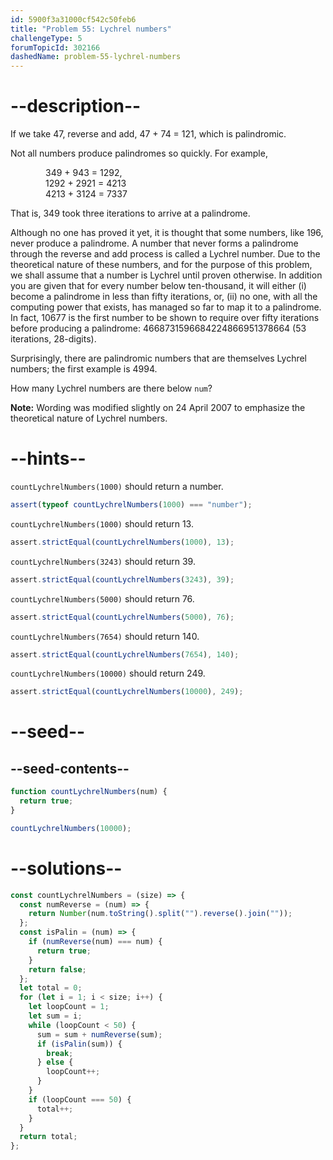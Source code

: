 ```yaml
---
id: 5900f3a31000cf542c50feb6
title: "Problem 55: Lychrel numbers"
challengeType: 5
forumTopicId: 302166
dashedName: problem-55-lychrel-numbers
---
```


# --description--

If we take 47, reverse and add, 47 + 74 = 121, which is palindromic.

Not all numbers produce palindromes so quickly. For example,

<div style="margin-left: 4em;">
  349 + 943 = 1292,<br>
  1292 + 2921 = 4213<br>
  4213 + 3124 = 7337<br>
</div>

That is, 349 took three iterations to arrive at a palindrome.

Although no one has proved it yet, it is thought that some numbers, like 196, never produce a palindrome. A number that never forms a palindrome through the reverse and add process is called a Lychrel number. Due to the theoretical nature of these numbers, and for the purpose of this problem, we shall assume that a number is Lychrel until proven otherwise. In addition you are given that for every number below ten-thousand, it will either (i) become a palindrome in less than fifty iterations, or, (ii) no one, with all the computing power that exists, has managed so far to map it to a palindrome. In fact, 10677 is the first number to be shown to require over fifty iterations before producing a palindrome: 4668731596684224866951378664 (53 iterations, 28-digits).

Surprisingly, there are palindromic numbers that are themselves Lychrel numbers; the first example is 4994.

How many Lychrel numbers are there below `num`?

**Note:** Wording was modified slightly on 24 April 2007 to emphasize the theoretical nature of Lychrel numbers.

# --hints--

`countLychrelNumbers(1000)` should return a number.

```js
assert(typeof countLychrelNumbers(1000) === "number");
```

`countLychrelNumbers(1000)` should return 13.

```js
assert.strictEqual(countLychrelNumbers(1000), 13);
```

`countLychrelNumbers(3243)` should return 39.

```js
assert.strictEqual(countLychrelNumbers(3243), 39);
```

`countLychrelNumbers(5000)` should return 76.

```js
assert.strictEqual(countLychrelNumbers(5000), 76);
```

`countLychrelNumbers(7654)` should return 140.

```js
assert.strictEqual(countLychrelNumbers(7654), 140);
```

`countLychrelNumbers(10000)` should return 249.

```js
assert.strictEqual(countLychrelNumbers(10000), 249);
```

# --seed--

## --seed-contents--

```js
function countLychrelNumbers(num) {
  return true;
}

countLychrelNumbers(10000);
```

# --solutions--

```js
const countLychrelNumbers = (size) => {
  const numReverse = (num) => {
    return Number(num.toString().split("").reverse().join(""));
  };
  const isPalin = (num) => {
    if (numReverse(num) === num) {
      return true;
    }
    return false;
  };
  let total = 0;
  for (let i = 1; i < size; i++) {
    let loopCount = 1;
    let sum = i;
    while (loopCount < 50) {
      sum = sum + numReverse(sum);
      if (isPalin(sum)) {
        break;
      } else {
        loopCount++;
      }
    }
    if (loopCount === 50) {
      total++;
    }
  }
  return total;
};
```
